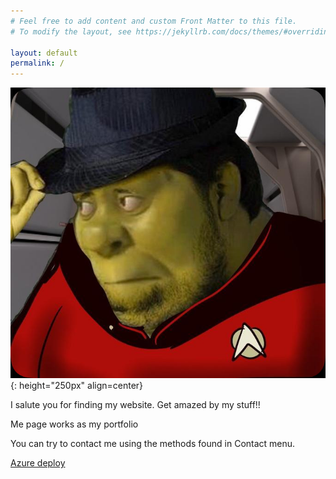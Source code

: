```yaml
---
# Feel free to add content and custom Front Matter to this file.
# To modify the layout, see https://jekyllrb.com/docs/themes/#overriding-theme-defaults

layout: default
permalink: /
---
```


![shrek](/static/shrekfedora.jpg){: height="250px" align=center}

I salute you for finding my website. Get amazed by my stuff!!

Me page works as my portfolio 

You can try to contact me using the methods found in Contact menu.

[Azure deploy](https://proud-water-050787c03.azurestaticapps.net/)
